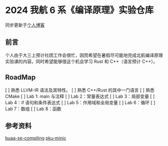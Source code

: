 # 2024 我航 6 系《编译原理》实验仓库

同步更新于[个人博客](https://squirrel7ang.github.io/)

## 前言

个人由于大三上预计社团工作会很忙，因而希望在暑假尽可能地完成北航编译原理实验课的内容。同时希望能够借这个机会学习 Rust 和 C++（语言预计 C++）。

## RoadMap

[ ] 熟悉 LLVM-IR 语法及其特性。
[ ] 熟悉 C++/Rust 的其中一门语言
[ ] 熟悉 CMake
[ ] Lab 1: main 与注释
[ ] Lab 2：常量表达式
[ ] Lab 3：局部变量
[ ] Lab 4：if 语句和条件表达式
[ ] Lab 5：作用域和全局变量
[ ] Lab 6：循环
[ ] Lab 7：数组
[ ] Lab 8：函数

## 参考资料

[buaa-se-compiling](https://buaa-se-compiling.github.io/miniSysY-tutorial/)
[pku-minic](https://pku-minic.github.io/online-doc/#/)